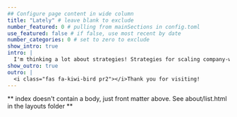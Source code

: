 ```yaml
---
## Configure page content in wide column
title: "Lately" # leave blank to exclude
number_featured: 0 # pulling from mainSections in config.toml
use_featured: false # if false, use most recent by date
number_categories: 0 # set to zero to exclude
show_intro: true
intro: |
  I'm thinking a lot about strategies! Strategies for scaling company-wide knowledge sharing, and fostering a healthy culture for both writers and readers. Strategies for how to grow products from 0 to 1. Strategies for supporting open-source products as an entry point to enterprise products in an authentic way, not as the "freemium" version with bad docs. Strategies for getting a community of users to rally behind what you build. And strategies for sharing and developing strategies 😄
show_outro: true
outro: |
  <i class="fas fa-kiwi-bird pr2"></i>Thank you for visiting!
---
```


** index doesn't contain a body, just front matter above.
See about/list.html in the layouts folder **
